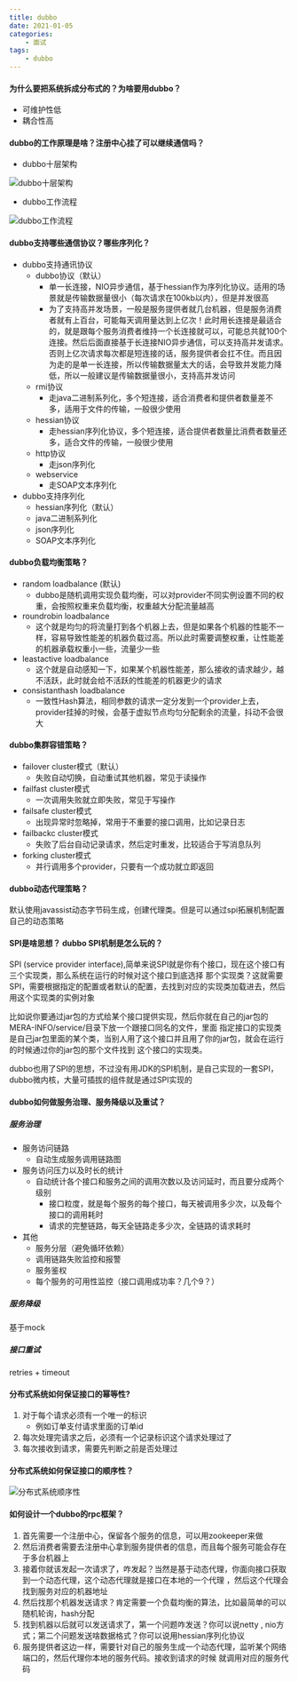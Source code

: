 ```yaml
---
title: dubbo
date: 2021-01-05
categories:
    - 面试
tags:
    - dubbo
---
```


#### 为什么要把系统拆成分布式的？为啥要用dubbo？

* 可维护性低
* 耦合性高

#### dubbo的工作原理是啥？注册中心挂了可以继续通信吗？

* dubbo十层架构

![dubbo十层架构](/images/面试/dubbo十层架构.png)

* dubbo工作流程

![dubbo工作流程](/images/面试/dubbo工作流程.png)

#### dubbo支持哪些通信协议？哪些序列化？

* dubbo支持通讯协议
  * dubbo协议（默认）
    * 单一长连接，NIO异步通信，基于hessian作为序列化协议。适用的场景就是传输数据量很小（每次请求在100kb以内），但是并发很高
    * 为了支持高并发场景，一般是服务提供者就几台机器，但是服务消费者就有上百台，可能每天调用量达到上亿次！此时用长连接是最适合的，就是跟每个服务消费者维持一个长连接就可以，可能总共就100个连接。然后后面直接基于长连接NIO异步通信，可以支持高并发请求。否则上亿次请求每次都是短连接的话，服务提供者会扛不住。而且因为走的是单一长连接，所以传输数据量太大的话，会导致并发能力降低，所以一般建议是传输数据量很小，支持高并发访问
  * rmi协议
    * 走java二进制系列化，多个短连接，适合消费者和提供者数量差不多，适用于文件的传输，一般很少使用
  * hessian协议
    * 走hessian序列化协议，多个短连接，适合提供者数量比消费者数量还多，适合文件的传输，一般很少使用
  * http协议
    * 走json序列化
  * webservice
    * 走SOAP文本序列化
* dubbo支持序列化
  * hessian序列化（默认）
  * java二进制系列化
  * json序列化
  * SOAP文本序列化
  
#### dubbo负载均衡策略？

* random loadbalance (默认)
  * dubbo是随机调用实现负载均衡，可以对provider不同实例设置不同的权重，会按照权重来负载均衡，权重越大分配流量越高
* roundrobin loadbalance
  * 这个就是均匀的将流量打到各个机器上去，但是如果各个机器的性能不一样，容易导致性能差的机器负载过高。所以此时需要调整权重，让性能差的机器承载权重小一些，流量少一些
* leastactive loadbalance
  * 这个就是自动感知一下，如果某个机器性能差，那么接收的请求越少，越不活跃，此时就会给不活跃的性能差的机器更少的请求
* consistanthash loadbalance
  * 一致性Hash算法，相同参数的请求一定分发到一个provider上去，provider挂掉的时候，会基于虚拟节点均匀分配剩余的流量，抖动不会很大

#### dubbo集群容错策略？

* failover cluster模式（默认）
  * 失败自动切换，自动重试其他机器，常见于读操作
* failfast cluster模式
  * 一次调用失败就立即失败，常见于写操作
* failsafe cluster模式
  * 出现异常时忽略掉，常用于不重要的接口调用，比如记录日志
* failbackc cluster模式
  * 失败了后台自动记录请求，然后定时重发，比较适合于写消息队列
* forking cluster模式
  * 并行调用多个provider，只要有一个成功就立即返回

#### dubbo动态代理策略？

默认使用javassist动态字节码生成，创建代理类。但是可以通过spi拓展机制配置自己的动态策略

#### SPI是啥思想？ dubbo SPI机制是怎么玩的？

SPI (service provider interface),简单来说SPI就是你有个接口，现在这个接口有三个实现类，那么系统在运行的时候对这个接口到底选择
那个实现类？这就需要SPI，需要根据指定的配置或者默认的配置，去找到对应的实现类加载进去，然后用这个实现类的实例对象

比如说你要通过jar包的方式给某个接口提供实现，然后你就在自己的jar包的 MERA-INFO/service/目录下放一个跟接口同名的文件，里面
指定接口的实现类是自己jar包里面的某个类，当别人用了这个接口并且用了你的jar包，就会在运行的时候通过你的jar包的那个文件找到
这个接口的实现类。

dubbo也用了SPI的思想，不过没有用JDK的SPI机制，是自己实现的一套SPI，dubbo微内核，大量可插拔的组件就是通过SPI实现的

#### dubbo如何做服务治理、服务降级以及重试？

##### 服务治理

* 服务访问链路
  * 自动生成服务调用链路图
* 服务访问压力以及时长的统计
  * 自动统计各个接口和服务之间的调用次数以及访问延时，而且要分成两个级别
    * 接口粒度，就是每个服务的每个接口，每天被调用多少次，以及每个接口的调用耗时
    * 请求的完整链路，每天全链路走多少次，全链路的请求耗时
* 其他
  * 服务分层（避免循环依赖）
  * 调用链路失败监控和报警
  * 服务鉴权
  * 每个服务的可用性监控（接口调用成功率？几个9？）

##### 服务降级

基于mock

##### 接口重试

retries + timeout

#### 分布式系统如何保证接口的幂等性?

1. 对于每个请求必须有一个唯一的标识
    * 例如订单支付请求里面的订单id
2. 每次处理完请求之后，必须有一个记录标识这个请求处理过了
3. 每次接收到请求，需要先判断之前是否处理过

#### 分布式系统如何保证接口的顺序性？

![分布式系统顺序性](/images/面试/分布式系统顺序性.png)

#### 如何设计一个dubbo的rpc框架？

1. 首先需要一个注册中心，保留各个服务的信息，可以用zookeeper来做
2. 然后消费者需要去注册中心拿到服务提供者的信息，而且每个服务可能会存在于多台机器上
3. 接着你就该发起一次请求了，咋发起？当然是基于动态代理，你面向接口获取到一个动态代理，这个动态代理就是接口在本地的一个代理
，然后这个代理会找到服务对应的机器地址
4. 然后找那个机器发送请求？肯定需要一个负载均衡的算法，比如最简单的可以随机轮询，hash分配
5. 找到机器以后就可以发送请求了，第一个问题咋发送？你可以说netty , nio方式；第二个问题发送啥数据格式？你可以说用hessian序列化协议
6. 服务提供者这边一样，需要针对自己的服务生成一个动态代理，监听某个网络端口的，然后代理你本地的服务代码。接收到请求的时候
就调用对应的服务代码
